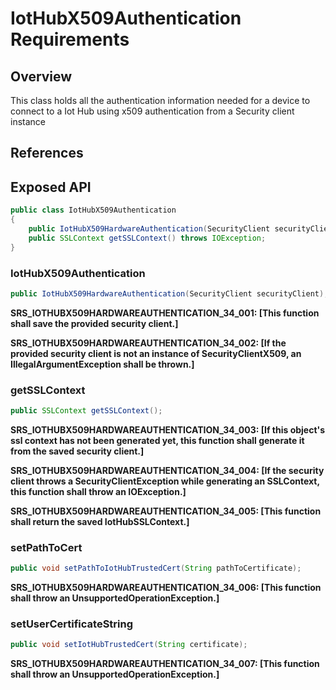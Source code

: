 # IotHubX509Authentication Requirements

## Overview

This class holds all the authentication information needed for a device to connect to a Iot Hub using x509 authentication from a Security client instance

## References

## Exposed API

```java
public class IotHubX509Authentication
{
    public IotHubX509HardwareAuthentication(SecurityClient securityClient);
    public SSLContext getSSLContext() throws IOException;   
}
```

### IotHubX509Authentication
```java
public IotHubX509HardwareAuthentication(SecurityClient securityClient);
```

**SRS_IOTHUBX509HARDWAREAUTHENTICATION_34_001: [**This function shall save the provided security client.**]**

**SRS_IOTHUBX509HARDWAREAUTHENTICATION_34_002: [**If the provided security client is not an instance of SecurityClientX509, an IllegalArgumentException shall be thrown.**]**


### getSSLContext
```java
public SSLContext getSSLContext();
```

**SRS_IOTHUBX509HARDWAREAUTHENTICATION_34_003: [**If this object's ssl context has not been generated yet, this function shall generate it from the saved security client.**]**

**SRS_IOTHUBX509HARDWAREAUTHENTICATION_34_004: [**If the security client throws a SecurityClientException while generating an SSLContext, this function shall throw an IOException.**]**

**SRS_IOTHUBX509HARDWAREAUTHENTICATION_34_005: [**This function shall return the saved IotHubSSLContext.**]**


### setPathToCert
```java
public void setPathToIotHubTrustedCert(String pathToCertificate);
```

**SRS_IOTHUBX509HARDWAREAUTHENTICATION_34_006: [**This function shall throw an UnsupportedOperationException.**]**



### setUserCertificateString
```java
public void setIotHubTrustedCert(String certificate);
```

**SRS_IOTHUBX509HARDWAREAUTHENTICATION_34_007: [**This function shall throw an UnsupportedOperationException.**]**
